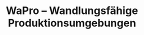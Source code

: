 ---
title: WaPro – Wandlungsfähige Produktionsumgebungen
link: na
status: finished
time: 01/2022–12/2022
funding: Free State of Saxony, European Social Fund
---
